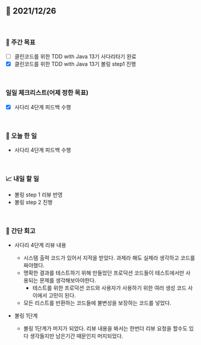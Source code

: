 ## 📅 2021/12/26

<br/>

### 🏹 주간 목표

- [ ] 클린코드를 위한 TDD with Java 13기 사다리타기 완료
- [x] 클린코드를 위한 TDD with Java 13기 볼링 step1 진행

<br/>

### 일일 체크리스트(어제 정한 목표)

- [x] 사다리 4단계 피드백 수행

<br/>

### 💯 오늘 한 일
  
- 사다리 4단계 피드백 수행

<br/>

### 📈 내일 할 일

- 볼링 step 1 리뷰 반영
- 볼링 step 2 진행


<br/>

### 🧐 간단 회고

- 사다리 4단계 리뷰 내용
    - 시스템 출력 코드가 있어서 지적을 받았다. 과제라 해도 실제라 생각하고 코드를 짜야했다.
    - 명확한 결과를 테스트하기 위해 만들었던 프로덕션 코드들이 테스트에서만 사용되는 문제를 생각해보아야한다.
        - 테스트를 위한 프로덕션 코드와 사용자가 사용하기 위한 여러 생성 코드 사이에서 고민이 된다.
    - 모든 리스트를 반환하는 코드들에 불변성을 보장하는 코드를 넣었다.
    

- 볼링 1단계
    - 볼링 1단계가 머지가 되었다. 리뷰 내용을 봐서는 한번더 리뷰 요청을 할수도 있다 생각들지만 남은기간 때문인지 머지되었다.